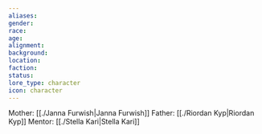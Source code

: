 ```yaml
---
aliases: 
gender: 
race: 
age: 
alignment: 
background: 
location: 
faction: 
status: 
lore_type: character
icon: character
---
```

Mother: [[./Janna Furwish|Janna Furwish]]
Father: [[./Riordan Kyp|Riordan Kyp]]
Mentor: [[./Stella Kari|Stella Kari]]

